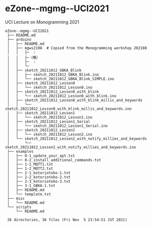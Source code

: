 # eZone--mgmg--UCI2021

UCI Lecture on Monogramming 2021


    eZone--mgmg--UCI2021
     ├── README.md
     ├── arduino
     │   ├── README.md
     │   ├── mgws2108  # Copied from the Monogramming workshop 202108
     │   │   ├─  :
     │   │   ├─（略）
     │   │   ├─  :
     │   │   └─
     │   ├── sketch_20211012_GBKA_Blink
     │   │   ├── sketch_20211012_GBKA_Blink.ino
     │   │   └── sketch_20211012_GBKA_Blink_SIMPLE.ino
     │   ├── sketch_20211012_Lesson0
     │   │   └── sketch_20211012_Lesson0.ino
     │   ├── sketch_20211012_Lesson0_with_blink
     │   │   └── sketch_20211012_Lesson0_with_blink.ino
     │   ├── sketch_20211012_Lesson0_with_blink_millis_and_keywords
     │   │   └── sketch_20211012_Lesson0_with_blink_millis_and_keywords.ino
     │   ├── sketch_20211012_Lesson1
     │   │   └── sketch_20211012_Lesson1.ino
     │   ├── sketch_20211012_Lesson1_Serial
     │   │   └── sketch_20211012_Lesson1_Serial.ino
     │   ├── sketch_20211012_Lesson2
     │   │   └── sketch_20211012_Lesson2.ino
     │   └── sketch_20211012_Lesson2_with_notify_millies_and_keywords
     │       └── sketch_20211012_Lesson2_with_notify_millies_and_keywords.ino
     ├── examples
     │   ├── 0-1_update_your_apt.txt
     │   ├── 0-2_install_additional_commands.txt
     │   ├── 1-1_MQTT1.txt
     │   ├── 1-2_MQTT2.txt
     │   ├── 2-1_kotoriotoko-1.txt
     │   ├── 2-2_kotoriotoko-2.txt
     │   ├── 2-3_kotoriotoko-3.txt
     │   ├── 3-1_GBKA-1.txt
     │   ├── README.md
     │   └── template.txt
     ├── misc
     │   └── README.md
     └── scripts
         └── README.md
     
     26 directories, 36 files (Fri Nov  5 23:54:51 JST 2021)

